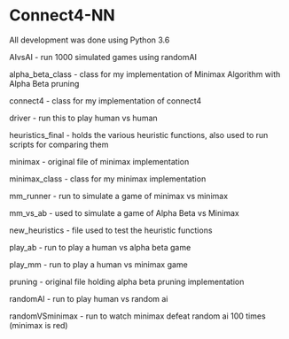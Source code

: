 # Connect4-NN
All development was done using Python 3.6

AIvsAI - run 1000 simulated games using randomAI

alpha_beta_class - class for my implementation of Minimax Algorithm with Alpha Beta pruning

connect4 - class for my implementation of connect4

driver - run this to play human vs human

heuristics_final - holds the various heuristic functions, also used to run scripts for comparing them 

minimax - original file of minimax implementation 

minimax_class - class for my minimax implementation 

mm_runner - run to simulate a game of minimax vs minimax 

mm_vs_ab - used to simulate a game of Alpha Beta vs Minimax

new_heuristics - file used to test the heuristic functions

play_ab - run to play a human vs alpha beta game 

play_mm - run to play a human vs minimax game

pruning - original file holding alpha beta pruning implementation 

randomAI - run to play human vs random ai 

randomVSminimax - run to watch minimax defeat random ai 100 times (minimax is red)
  

